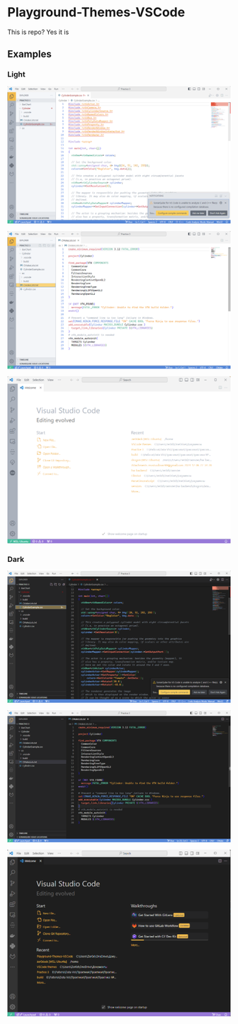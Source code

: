 # Playground-Themes-VSCode
This is repo? Yes it is

## Examples

### Light

![](./playground-theme/example.1.png)

![](./playground-theme/example.2.png)

![](./playground-theme/example.3.png)

### Dark

![](./playground-theme-dark/example.1.png)

![](./playground-theme-dark/example.2.png)

![](./playground-theme-dark/example.3.png)
